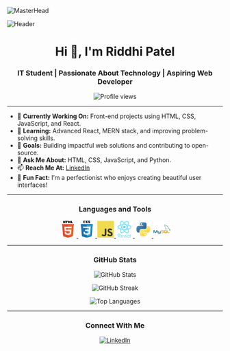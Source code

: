 ![MasterHead](https://webcloudtechnology.in/wp-content/uploads/2022/07/Web-Designing-Banner.gif)

![Header](https://user-images.githubusercontent.com/74038190/212750423-f1e51226-bc89-4b5f-b2f1-8ccf6e8b3fce.gif)

<h1 align="center">Hi 👋, I'm Riddhi Patel</h1>
<h3 align="center">IT Student | Passionate About Technology | Aspiring Web Developer</h3>

<p align="center">
  <img src="https://komarev.com/ghpvc/?username=riiddhii28&label=Profile%20Views&color=ff69b4&style=plastic" alt="Profile views" />
</p>

---

- 🌟 **Currently Working On:** Front-end projects using HTML, CSS, JavaScript, and React.  
- 🌱 **Learning:** Advanced React, MERN stack, and improving problem-solving skills.  
- 🎯 **Goals:** Building impactful web solutions and contributing to open-source.  
- 💬 **Ask Me About:** HTML, CSS, JavaScript, and Python.  
- 📫 **Reach Me At:** [LinkedIn](https://linkedin.com/in/riddhi-patel28)  
- 🦄 **Fun Fact:** I’m a perfectionist who enjoys creating beautiful user interfaces!  

---

<h3 align="center">Languages and Tools</h3>
<p align="center">
  <a href="https://developer.mozilla.org/en-US/docs/Web/HTML" target="_blank" rel="noopener noreferrer">
    <img src="https://raw.githubusercontent.com/devicons/devicon/master/icons/html5/html5-original-wordmark.svg" alt="HTML5" width="40" height="40" />
  </a>
  <a href="https://developer.mozilla.org/en-US/docs/Web/CSS" target="_blank" rel="noopener noreferrer">
    <img src="https://raw.githubusercontent.com/devicons/devicon/master/icons/css3/css3-original-wordmark.svg" alt="CSS3" width="40" height="40" />
  </a>
  <a href="https://developer.mozilla.org/en-US/docs/Web/JavaScript" target="_blank" rel="noopener noreferrer">
    <img src="https://raw.githubusercontent.com/devicons/devicon/master/icons/javascript/javascript-original.svg" alt="JavaScript" width="40" height="40" />
  </a>
  <a href="https://reactjs.org/" target="_blank" rel="noopener noreferrer">
    <img src="https://raw.githubusercontent.com/devicons/devicon/master/icons/react/react-original-wordmark.svg" alt="React" width="40" height="40" />
  </a>
  <a href="https://www.python.org" target="_blank" rel="noopener noreferrer">
    <img src="https://raw.githubusercontent.com/devicons/devicon/master/icons/python/python-original.svg" alt="Python" width="40" height="40" />
  </a>
  <a href="https://www.mysql.com/" target="_blank" rel="noopener noreferrer">
    <img src="https://raw.githubusercontent.com/devicons/devicon/master/icons/mysql/mysql-original-wordmark.svg" alt="MySQL" width="40" height="40" />
  </a>
</p>

---

<h3 align="center">GitHub Stats</h3>
<p align="center">
  <img src="https://github-readme-stats.vercel.app/api?username=riiddhii28&show_icons=true&theme=radical" alt="GitHub Stats" />
</p>

<p align="center">
  <img src="https://github-readme-streak-stats.herokuapp.com/?user=riiddhii28&theme=radical" alt="GitHub Streak" />
</p>

<p align="center">
  <img src="https://github-readme-stats.vercel.app/api/top-langs/?username=riiddhii28&layout=compact&theme=radical" alt="Top Languages" />
</p>

---

<h3 align="center">Connect With Me</h3>
<p align="center">
  <a href="https://linkedin.com/in/riddhi-patel28" target="_blank" rel="noopener noreferrer">
    <img src="https://raw.githubusercontent.com/rahuldkjain/github-profile-readme-generator/master/src/images/icons/Social/linked-in-alt.svg" alt="LinkedIn" height="30" width="40" />
  </a>
</p>
